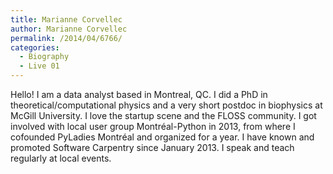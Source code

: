 ```yaml
---
title: Marianne Corvellec
author: Marianne Corvellec
permalink: /2014/04/6766/
categories:
  - Biography
  - Live 01
---
```

Hello! I am a data analyst based in Montreal, QC. I did a PhD in theoretical/computational physics and a very short postdoc in biophysics at McGill University. I love the startup scene and the FLOSS community. I got involved with local user group Montréal-Python in 2013, from where I cofounded PyLadies Montréal and organized for a year. I have known and promoted Software Carpentry since January 2013. I speak and teach regularly at local events.
